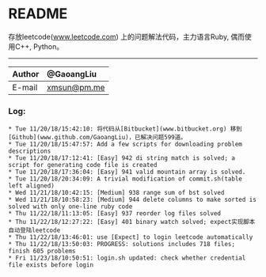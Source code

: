 
README
============================== 
存放leetcode(www.leetcode.com) 上的问题解法代码，主力语言Ruby, 偶而使用C++, Python。 

***** 
|Author|@GaoangLiu|
|:---  |:---
|E-mail|xmsun@pm.me

### Log: 
```
* Tue 11/20/18/15:42:10: 将代码从[Bitbucket](www.bitbucket.org) 移到[Github](www.github.com/GaoangLiu)，已解决问题599道。
* Tue 11/20/18/15:47:57: Add a few scripts for downloading problem descriptions
* Tue 11/20/18/17:12:41: [Easy] 942 di string match is solved; a script for generating code file is created
* Tue 11/20/18/17:36:04: [Easy] 941 valid mountain array is solved.
* Tue 11/20/18/20:34:09: A trivial modification of commit.sh(table left aligned)
* Wed 11/21/18/10:42:15: [Medium] 938 range sum of bst solved
* Wed 11/21/18/10:58:23: [Medium] 944 delete columns to make sorted is solved with only one-line ruby code
* Thu 11/22/18/11:13:05: [Easy] 937 reorder log files solved
* Thu 11/22/18/12:27:22: [Easy] 401 binary watch solved; expect实现脚本自动登陆leetcode
* Thu 11/22/18/13:46:01: use [Expect] to login leetcode automatically
* Thu 11/22/18/13:50:03: PROGRESS: solutions includes 718 files; finish 605 problems
* Fri 11/23/18/10:50:51: login.sh updated: check whether credential file exists before login
```
